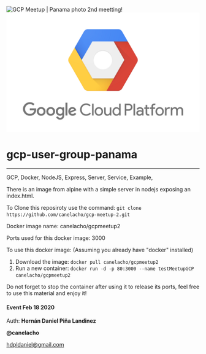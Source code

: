 ![GCP Meetup | Panama photo 2nd meetting!](/gcp-2-event.png "GCP Meetup Panama")
![GCP Meetup - Panama photo 2nd meetting!](/public/img/Google-Cloud-P.png "GCP Meetup Panama")


# gcp-user-group-panama
***

GCP, Docker, NodeJS, Express, Server, Service, Example,

There is an image from alpine with a simple server in nodejs exposing an index.html.

To Clone this reposiroty use the command: `git clone https://github.com/canelacho/gcp-meetup-2.git` 

Docker image name: canelacho/gcpmeetup2

Ports used for this docker image: 3000

To use this docker image: (Assuming you already have "docker" installed)
1. Download the image: `docker pull canelacho/gcpmeetup2`
2. Run a new container: `docker run -d -p 80:3000 --name testMeetupGCP canelacho/gcpmeetup2`

Do not forget to stop the container after using it to release its ports, feel free to use this material and enjoy it!


#### Event Feb 18 2020

Auth: **Hernán Daniel Piña Landinez**

**@canelacho**

<hdpldaniel@gmail.com> 